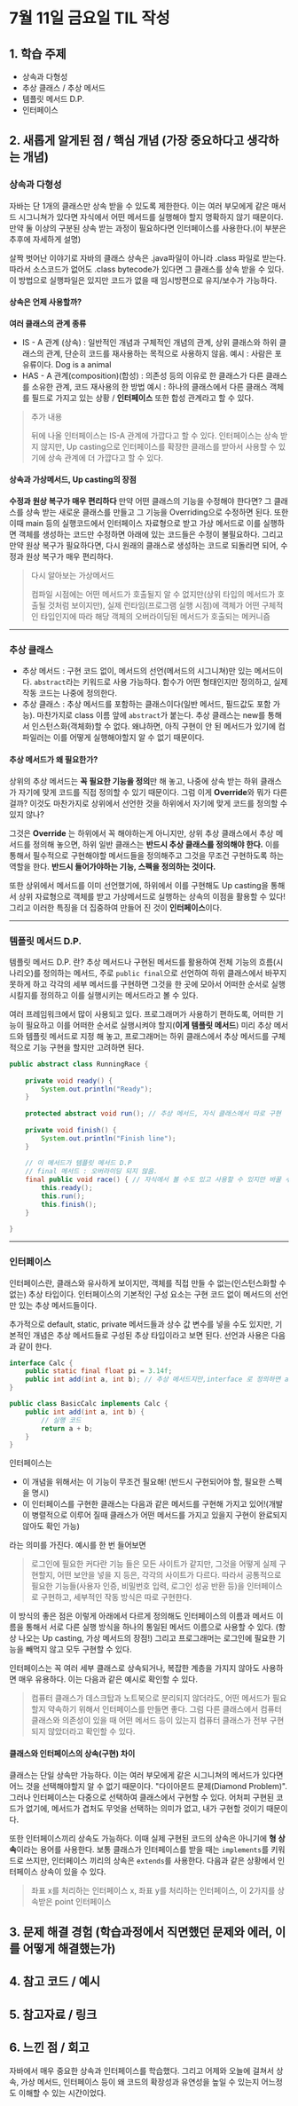 # 7월 11일 금요일 TIL 작성

## 1. 학습 주제
- 상속과 다형성
- 추상 클래스 / 추상 메서드
- 템플릿 메서드 D.P.
- 인터페이스

## 2. 새롭게 알게된 점 / 핵심 개념 (가장 중요하다고 생각하는 개념)
### 상속과 다형성
자바는 단 1개의 클래스만 상속 받을 수 있도록 제한한다. 이는 여러 부모에게 같은 매서드 시그니쳐가 있다면 자식에서 어떤 메서드를 실행해야 할지 명확하지 않기 때문이다.
만약 둘 이상의 구분된 상속 받는 과정이 필요하다면 인터페이스를 사용한다.(이 부분은 추후에 자세하게 설명)

살짝 벗어난 이야기로 자바의 클래스 상속은 .java파일이 아니라 .class 파일로 받는다. 따라서 소스코드가 없어도 .class bytecode가 있다면 그 클래스를 상속 받을 수 있다.
이 방법으로 실행파일은 있지만 코드가 없을 때 임시방편으로 유지/보수가 가능하다.

#### 상속은 언제 사용할까?
**여러 클래스의 관계 종류**
- IS - A 관계 (상속) : 일반적인 개념과 구체적인 개념의 관계, 상위 클래스와 하위 클래스의 관계, 단순히 코드를 재사용하는 목적으로 사용하지 않음. 
예시 :  사람은 포유류이다. Dog is a animal
- HAS - A 관계(composition)(합성) : 의존성 등의 이유로 한 클래스가 다른 클래스를 소유한 관계, 코드 재사용의 한 방법
예시 : 하나의 클래스에서 다른 클래스 객체를 필드로 가지고 있는 상황 / **인터페이스** 또한 합성 관계라고 할 수 있다.

> 추가 내용
>
>   뒤에 나올 인터페이스는 IS-A 관계에 가깝다고 할 수 있다. 인터페이스는 상속 받지 않지만, Up casting으로 인터페이스를 확장한 클래스를 받아서 사용할 수 있기에 상속 관계에 더 가깝다고 할 수 있다.

#### 상속과 가상메서드, Up casting의 장점
**수정과 원상 복구가 매우 편리하다** 만약 어떤 클래스의 기능을 수정해야 한다면? 그 클래스를 상속 받는 새로운 클래스를 만들고 그 기능을 Overriding으로 수정하면 된다. 또한 이때 main 등의 실행코드에서 인터페이스 자료형으로 받고 가상 메서드로 이를 실행하면 객체를 생성하는 코드만 수정하면 아래에 있는 코드들은 수정이 불필요하다. 그리고 만약 원상 복구가 필요하다면, 다시 원래의 클래스로 생성하는 코드로 되돌리면 되어, 수정과 원상 복구가 매우 편리하다.

> 다시 알아보는 가상메서드
>
> 컴파일 시점에는 어떤 메서드가 호출될지 알 수 없지만(상위 타입의 메서드가 호출될 것처럼 보이지만), 실제 런타임(프로그램 실행 시점)에 객체가 어떤 구체적인 타입인지에 따라 해당 객체의 오버라이딩된 메서드가 호출되는 메커니즘
---
### 추상 클래스
- 추상 메서드 : 구현 코드 없이, 메서드의 선언(메서드의 시그니쳐)만 있는 메서드이다. `abstract`라는 키워드로 사용 가능하다. 함수가 어떤 형태인지만 정의하고, 실제 작동 코드는 나중에 정의한다.
- 추상 클래스 : 추상 메서드를 포함하는 클래스이다(일반 메서드, 필드값도 포함 가능). 마찬가지로 class 이름 앞에 `abstract`가 붙는다. 추상 클래스는 new를 통해서 인스턴스화(객체화)할 수 없다. 왜냐하면, 아직 구현이 안 된 메서드가 있기에 컴파일러는 이를 어떻게 실행해야할지 알 수 없기 때문이다.

#### 추상 메서드가 왜 필요한가?
상위의 추상 메서드는 **꼭 필요한 기능을 정의**만 해 놓고, 나중에 상속 받는 하위 클래스가 자기에 맞게 코드를 직접 정의할 수 있기 때문이다. 그럼 이게 **Override**와 뭐가 다른 걸까? 이것도 마찬가지로 상위에서 선언한 것을 하위에서 자기에 맞게 코드를 정의할 수 있지 않나?

그것은 **Override** 는 하위에서 꼭 해야하는게 아니지만, 상위 추상 클래스에서 추상 메서드를 정의해 놓으면, 하위 일반 클래스는 **반드시 추상 클래스를 정의해야 한다.** 이를 통해서 필수적으로 구현해야할 메서드들을 정의해주고 그것을 무조건 구현하도록 하는 역할을 한다. **반드시 들어가야하는 기능, 스펙을 정의하는 것이다.**

또한 상위에서 메서드를 이미 선언했기에, 하위에서 이를 구현해도 Up casting을 통해서 상위 자료형으로 객체를 받고 가상메서드로 실행하는 상속의 이점을 활용할 수 있다!
그리고 이러한 특징을 더 집중하여 만들어 진 것이 **인터페이스**이다.

---
### 템플릿 메서드 D.P.
템플릿 메서드 D.P. 란? 추상 메서드나 구현된 메서드를 활용하여 전체 기능의 흐름(시나리오)를 정의하는 메서드, 주로 `public final`으로 선언하여 하위 클래스에서 바꾸지 못하게 하고 각각의 세부 메서드를 구현하면 그것을 한 곳에 모아서 어떠한 순서로 실행시킬지를 정의하고 이를 실행시키는 메서드라고 볼 수 있다.

여러 프레임워크에서 많이 사용되고 있다. 프로그래머가 사용하기 편하도록, 어떠한 기능이 필요하고 이를 어떠한 순서로 실행시켜야 할지(**이게 템플릿 메서드**) 미리 추상 메서드와 템플릿 메서드로 지정 해 놓고, 프로그래머는 하위 클래스에서 추상 메서드를 구체적으로 기능 구현을 할지만 고려하면 된다.

```java
public abstract class RunningRace {
	
	private void ready() {
		System.out.println("Ready");
	}
	
	protected abstract void run(); // 추상 메서드, 자식 클래스에서 따로 구현
	
	private void finish() {
		System.out.println("Finish line");
	}
	
	// 이 메서드가 템플릿 메서드 D.P
	// final 메서드 : 오버라이딩 되지 않음.
	final public void race() { // 자식에서 볼 수도 있고 사용할 수 있지만 바꿀 수는 없음.
		this.ready();
		this.run();
		this.finish();
	}
	
}
```
---
### 인터페이스
인터페이스란, 클래스와 유사하게 보이지만, 객체를 직접 만들 수 없는(인스턴스화할 수 없는) 추상 타입이다. 인터페이스의 기본적인 구성 요소는 구현 코드 없이 메서드의 선언만 있는 추상 메서드들이다. 

추가적으로 default, static, private 메서드들과 상수 값 변수를 넣을 수도 있지만, 기본적인 개념은 추상 메서드들로 구성된 추상 타입이라고 보면 된다.
선언과 사용은 다음과 같이 한다.
```java
interface Calc {
	public static final float pi = 3.14f;
	public int add(int a, int b); // 추상 메서드지만,interface 로 정의하면 abstract 키워드가 필요 없다.
}

public class BasicCalc implements Calc {
    public int add(int a, int b) {
        // 실행 코드
        return a + b;
    }
}
```
인터페이스는 
- 이 개념을 위해서는 이 기능이 무조건 필요해! (반드시 구현되어야 할, 필요한 스펙을 명시) 
- 이 인터페이스를 구현한 클래스는 다음과 같은 메서드를 구현해 가지고 있어!(개발이 병렬적으로 이루어 질때 클래스가 어떤 메서드를 가지고 있을지 구현이 완료되지 않아도 확인 가능)
  
라는 의미를 가진다.
예시를 한 번 들어보면

>로그인에 필요한 커다란 기능 들은 모든 사이트가 같지만, 그것을 어떻게 실제 구현할지, 어떤 보안을 넣을 지 등은, 각각의 사이트가 다르다. 따라서 공통적으로 필요한 기능들(사용자 인증, 비밀번호 입력, 로그인 성공 반환 등)을 인터페이스로 구현하고, 세부적인 작동 방식은 따로 구현한다. 

이 방식의 좋은 점은 이렇게 아래에서 다르게 정의해도 인터페이스의 이름과 메서드 이름을 통해서 서로 다른 실행 방식을 하나의 통일된 메서드 이름으로 사용할 수 있다. (항상 나오는 Up casting, 가상 메서드의 장점!) 그리고 프로그래머는 로그인에 필요한 기능을 빼먹지 않고 모두 구현할 수 있다.

인터페이스는 꼭 여러 세부 클래스로 상속되거나, 복잡한 계층을 가지지 않아도 사용하면 매우 유용하다. 이는 다음과 같은 예시로 확인할 수 있다.

> 컴퓨터 클래스가 데스크탑과 노트북으로 분리되지 않더라도, 어떤 메서드가 필요할지 약속하기 위해서 인터페이스를 만들면 좋다. 그럼 다른 클래스에서 컴퓨터 클래스와 의존성이 있을 때 어떤 메서드 등이 있는지 컴퓨터 클래스가 전부 구현되지 않았더라고 확인할 수 있다.

#### 클래스와 인터페이스의 상속(구현) 차이
클래스는 단일 상속만 가능하다. 이는 여러 부모에게 같은 시그니쳐의 메서드가 있다면 어느 것을 선택해야할지 알 수 없기 때문이다. "다이아몬드 문제(Diamond Problem)". 그러나 인터페이스는 다중으로 선택하여 클래스에서 구현할 수 있다. 어처피 구현된 코드가 없기에, 메서드가 겹처도 무엇을 선택하는 의미가 없고, 내가 구현할 것이기 때문이다.

또한 인터페이스끼리 상속도 가능하다. 이때 실제 구현된 코드의 상속은 아니기에 **형 상속**이라는 용어를 사용한다. 보통 클래스가 인터페이스를 받을 때는 `implements`를 키워드로 쓰지만, 인터페이스 끼리의 상속은 `extends`를 사용한다. 다음과 같은 상황에서 인터페이스 상속이 있을 수 있다.

> 좌표 x를 처리하는 인터페이스 x, 좌표 y를 처리하는 인터페이스, 이 2가지를 상속받은 point 인터페이스


## 3. 문제 해결 경험 (학습과정에서 직면했던 문제와 에러, 이를 어떻게 해결했는가)

## 4. 참고 코드 / 예시

## 5. 참고자료 / 링크

## 6. 느낀 점 / 회고 

자바에서 매우 중요한 상속과 인터페이스를 학습했다. 그리고 어제와 오늘에 걸쳐서 상속, 가상 메서드, 인터페이스 등이 왜 코드의 확장성과 유연성을 높일 수 있는지 어느정도 이해할 수 있는 시간이었다. 
